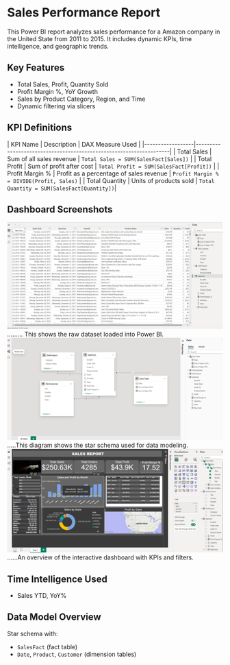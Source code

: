 #  Sales Performance Report

This Power BI report analyzes sales performance for a Amazon company in the United State from 2011 to 2015. It includes dynamic KPIs, time intelligence, and geographic trends.

##  Key Features

- Total Sales, Profit, Quantity Sold
- Profit Margin %, YoY Growth
- Sales by Product Category, Region, and Time
- Dynamic filtering via slicers


##  KPI Definitions

| KPI Name         | Description                                  | DAX Measure Used     |
|------------------|--------------------------------------------------------------------|
| Total Sales      | Sum of all sales revenue                     | `Total Sales = SUM(SalesFact[Sales])`     |
| Total Profit     | Sum of profit after cost                     | `Total Profit = SUM(SalesFact[Profit])`   |
| Profit Margin %  | Profit as a percentage of sales revenue      | `Profit Margin % = DIVIDE(Profit, Sales)` |
| Total Quantity   | Units of products sold                       | `Total Quantity = SUM(SalesFact[Quantity])`|





## Dashboard Screenshots

![Table view](images/Table_view.png)  ......... This shows the raw dataset loaded into Power BI.
![Modelling view](images/Modelling_view.png).....This diagram shows the star schema used for data modeling.
![Report view](images/Report_view.png)......An overview of the interactive dashboard with KPIs and filters.


##  Time Intelligence Used

- Sales YTD, YoY% 

##  Data Model Overview

Star schema with:
- `SalesFact` (fact table)
- `Date`, `Product`, `Customer` (dimension tables)
